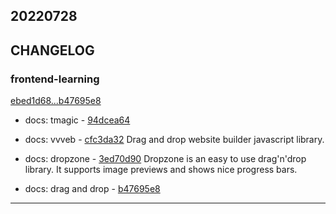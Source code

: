 ## 20220728

## CHANGELOG

### frontend-learning

[ebed1d68...b47695e8](https://github.com/zhbhun/frontend-learning/compare/ebed1d68...b47695e8)

* docs: tmagic - [94dcea64](https://github.com/zhbhun/frontend-learning/commit/94dcea64404a9c4f3c77e09d3779edef88131af4)
* docs: vvveb - [cfc3da32](https://github.com/zhbhun/frontend-learning/commit/cfc3da327c004c47d22c9a1bae16948fcdbbcf1c)
    Drag and drop website builder javascript library.
    

* docs: dropzone - [3ed70d90](https://github.com/zhbhun/frontend-learning/commit/3ed70d907fb24cec962384e4b4f71ffae4a47b01)
    Dropzone is an easy to use drag'n'drop library. It supports image previews and shows nice progress bars.
    

* docs: drag and drop - [b47695e8](https://github.com/zhbhun/frontend-learning/commit/b47695e81670a703355e73ea01c800112b23fc03)

---

